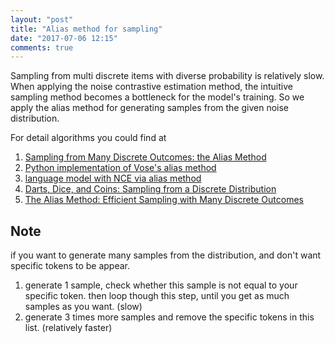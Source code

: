 ```yaml
---
layout: "post"
title: "Alias method for sampling"
date: "2017-07-06 12:15"
comments: true
---
```


Sampling from multi discrete items with diverse probability is relatively slow. When applying the noise contrastive estimation method, the intuitive sampling method becomes a bottleneck for the model's training. So we apply the alias method for generating samples from the given noise distribution.

For detail algorithms you could find at
1. [Sampling from Many Discrete Outcomes: the Alias Method](http://cgi.cs.mcgill.ca/~enewel3/posts/alias-method/index.html)
2. [Python implementation of Vose's alias method](https://github.com/asmith26/Vose-Alias-Method)
3. [language model with NCE via alias method](https://github.com/jiangnanhugo/lmkit/tree/master/nce)
4. [Darts, Dice, and Coins: Sampling from a Discrete Distribution](http://www.keithschwarz.com/darts-dice-coins/)
5. [The Alias Method: Efficient Sampling with Many Discrete Outcomes](https://hips.seas.harvard.edu/blog/2013/03/03/the-alias-method-efficient-sampling-with-many-discrete-outcomes/)

## Note
if you want to generate many samples from the distribution, and don't want specific tokens to be appear.
1. generate 1 sample, check whether this sample is not equal to your specific token. then loop though this step, until you get as much samples as you want. (slow)
2. generate 3 times more samples and remove the specific tokens in this list. (relatively faster)
